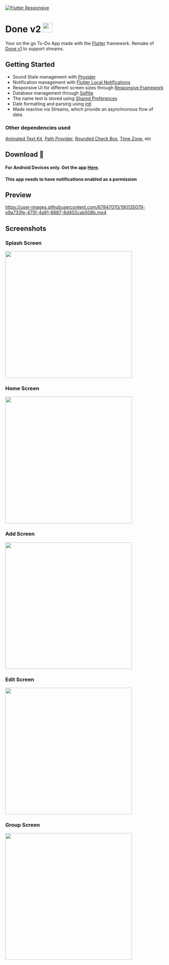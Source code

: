 [![Flutter Responsive](https://img.shields.io/badge/flutter-responsive-brightgreen.svg?style=flat-square)](https://github.com/Codelessly/ResponsiveFramework)
# Done v2 <img src = "screenshots/icon.jpg" width = "30" height = "30">
Your on the go To-Do App made with the [Flutter](https://flutter.dev/) framework. Remake of [Done v1](https://github.com/Bamidele1234/done) to support streams.

## Getting Started
- Sound State management with [Provider](https://pub.dev/packages/provider)
- Notification management with [Flutter Local Notifications](https://pub.dev/packages/flutter_local_notifications)
- Responsive UI for different screen sizes through [Responsive Framework](https://pub.dev/packages/responsive_framework)
- Database management through [Sqflite](https://pub.dev/packages/sqflite)
- The name text is stored using [Shared Preferences](https://pub.dev/packages/shared_preferences)
- Date formatting and parsing using [intl](https://pub.dev/packages/intl)
- Made reactive via Streams, which provide an asynchronous flow of data.

### Other dependencies used
[Animated Text Kit](https://pub.dev/packages/animated_text_kit), [Path Provider](https://pub.dev/packages/path_provider), [Rounded Check Box](https://pub.dev/packages/roundcheckbox), [Time Zone](https://pub.dev/packages/timezone), etc

## Download 🔻
#### For Android Devices only. Get the app [Here](https://drive.google.com/file/d/1E0XJ8VWfbyY5kr8CnAnrUDHJ3yxzVXvQ/view?usp=drivesdk). 
#### This app needs to have notifications enabled as a permission

## Preview
https://user-images.githubusercontent.com/67847070/190135079-e9a733fe-475f-4a91-8887-8d402cab508b.mp4

## Screenshots
### Splash Screen
<img src = "screenshots/splash.jpg" width = "400">

### Home Screen
<img src = "screenshots/home.jpg" width = "400">

### Add Screen
<img src = "screenshots/add.jpg" width = "400">

### Edit Screen
<img src = "screenshots/edit.jpg" width = "400">

### Group Screen
<img src = "screenshots/group.jpg" width = "400">



